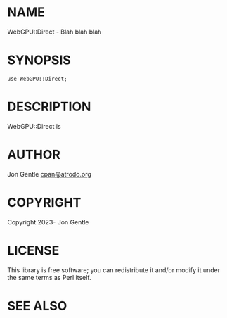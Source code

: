 # NAME

WebGPU::Direct - Blah blah blah

# SYNOPSIS

    use WebGPU::Direct;

# DESCRIPTION

WebGPU::Direct is

# AUTHOR

Jon Gentle <cpan@atrodo.org>

# COPYRIGHT

Copyright 2023- Jon Gentle

# LICENSE

This library is free software; you can redistribute it and/or modify
it under the same terms as Perl itself.

# SEE ALSO
